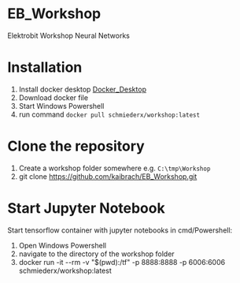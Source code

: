 # EB_Workshop
Elektrobit Workshop Neural Networks

# Installation
1. Install docker desktop [Docker_Desktop](https://desktop.docker.com/win/stable/Docker%20Desktop%20Installer.exe)
2. Download docker file
  1. Start Windows Powershell
  2. run command `docker pull schmiederx/workshop:latest`

# Clone the repository
1. Create a workshop folder somewhere e.g. `C:\tmp\Workshop`
2. git clone https://github.com/kaibrach/EB_Workshop.git

# Start Jupyter Notebook 
Start tensorflow container with jupyter notebooks in cmd/Powershell:
1. Open Windows Powershell
2. navigate to the directory of the workshop folder 
3. docker run -it --rm -v "$(pwd):/tf" -p 8888:8888 -p 6006:6006 schmiederx/workshop:latest
